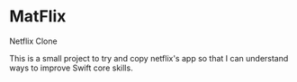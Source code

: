 # MatFlix
Netflix Clone

This is a small project to try and copy netflix's app so that I can understand ways to improve Swift core skills.
